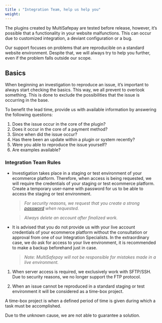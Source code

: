 ```yaml
---
title : "Integration Team, help us help you"
weight:
---
```


The plugins created by MultiSafepay are tested before release, however, it’s possible that a functionality in your website malfunctions. This can occur due to customized integration, a deviant configuration or a bug.

Our support focuses on problems that are reproducible on a standard website environment. Despite that, we will always try to help you further, even if the problem falls outside our scope.

## Basics 
When beginning an investigation to reproduce an issue, it’s important to always start checking the basics. This way, we all prevent to overlook something. This is done to exclude the possibilities that the issue is occurring in the base.

To benefit the lead time, provide us with available information by answering the following questions:

1. Does the issue occur in the core of the plugin?
2. Does it occur in the core of a payment method?
3. Since when did the issue occur?
4. Has there been an update within a plugin or system recently?
5. Were you able to reproduce the issue yourself?
6. Are examples available?

### Integration Team Rules


* Investigation takes place in a staging or test environment of your ecommerce platform. Therefore, when access is being requested, we will require the credentials of your staging or test ecommerce platform. Create a temporary user-name with password for us to be able to access the staging or test environment.  

   >_For security reasons, we request that you create a strong [password](https://www.lastpass.com/nl/password-generator) when requested._

   >_Always delete an account after finalized work._

* It is advised that you do not provide us with your live account credentials of your ecommerce platform without the consultation or approval from one of our Integration Specialists. In the extraordinary case, we do ask for access to your live environment, it is recommended to make a backup beforehand just in case.

  >_Note: MultiSafepay will not be responsible for mistakes made in a live environment._

1. When server access is required, we exclusively work with SFTP/SSH. Due to security reasons, we no longer support the FTP protocol.

2. When an issue cannot be reproduced in a standard staging or test environment it will be considered as a time-box project.

  A time-box project is when a defined period of time is given during which a task must be accomplished.

  Due to the unknown cause, we are not able to guarantee a solution.
